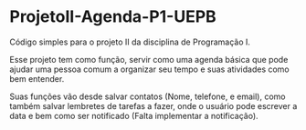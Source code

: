 # ProjetoII-Agenda-P1-UEPB
Código simples para o projeto II da disciplina de Programação I.

Esse projeto tem como função, servir como uma agenda básica que pode ajudar uma pessoa comum
a organizar seu tempo e suas atividades como bem entender.

Suas funções vão desde salvar contatos (Nome, telefone, e email), como também
salvar lembretes de tarefas a fazer, onde o usuário pode escrever a data e bem como
ser notificado (Falta implementar a notificação).
